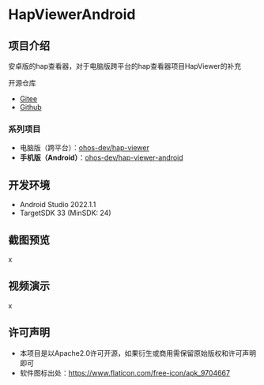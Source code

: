 # HapViewerAndroid

## 项目介绍

安卓版的hap查看器，对于电脑版跨平台的hap查看器项目HapViewer的补充

开源仓库

- [Gitee](https://gitee.com/ohos-dev/hap-viewer-android)
- [Github](https://github.com/ohos-dev/hap-viewer-android)

### 系列项目

- 电脑版（跨平台）：[ohos-dev/hap-viewer](https://gitee.com/ohos-dev/hap-viewer)
- **手机版（Android）**：[ohos-dev/hap-viewer-android](https://gitee.com/ohos-dev/hap-viewer-android)

## 开发环境

- Android Studio 2022.1.1
- TargetSDK 33 (MinSDK: 24)

## 截图预览

x

## 视频演示

x

## 许可声明

- 本项目是以Apache2.0许可开源，如果衍生或商用需保留原始版权和许可声明即可
- 软件图标出处：https://www.flaticon.com/free-icon/apk_9704667
